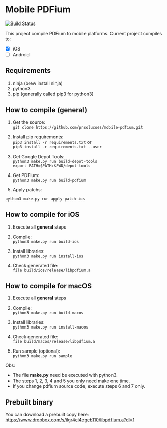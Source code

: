 # Mobile PDFium

[![Build Status](https://travis-ci.com/prsolucoes/mobile-pdfium.svg?branch=master)](https://travis-ci.com/prsolucoes/mobile-pdfium)

This project compile PDFium to mobile platforms. Current project compiles to:  

- [x] iOS  
- [ ] Android  

## Requirements

1. ninja (brew install ninja)  
2. python3  
3. pip (generally called pip3 for python3)  

## How to compile (general)

1. Get the source:  
```git clone https://github.com/prsolucoes/mobile-pdfium.git```  

2. Install pip requirements:  
```pip3 install -r requirements.txt``` 
or  
```pip3 install -r requirements.txt --user``` 

3. Get Google Depot Tools:  
```python3 make.py run build-depot-tools```  
```export PATH=$PATH:$PWD/depot-tools```  

4. Get PDFium:  
```python3 make.py run build-pdfium```  

5. Apply patchs:

```python3 make.py run apply-patch-ios```  

## How to compile for iOS

1. Execute all **general** steps

2. Compile:  
```python3 make.py run build-ios```  
  
3. Install libraries:  
```python3 make.py run install-ios```  

4. Check generated file:  
```file build/ios/release/libpdfium.a```  

## How to compile for macOS

1. Execute all **general** steps

2. Compile:  
```python3 make.py run build-macos```  
  
3. Install libraries:  
```python3 make.py run install-macos```  

4. Check generated file:  
```file build/macos/release/libpdfium.a```  

4. Run sample (optional):  
```python3 make.py run sample```  

Obs:
- The file **make.py** need be executed with python3.  
- The steps 1, 2, 3, 4 and 5 you only need make one time.  
- If you change pdfium source code, execute steps 6 and 7 only.

## Prebuilt binary

You can download a prebuilt copy here:  
https://www.dropbox.com/s/ilgr4cl4egeb110/libpdfium.a?dl=1